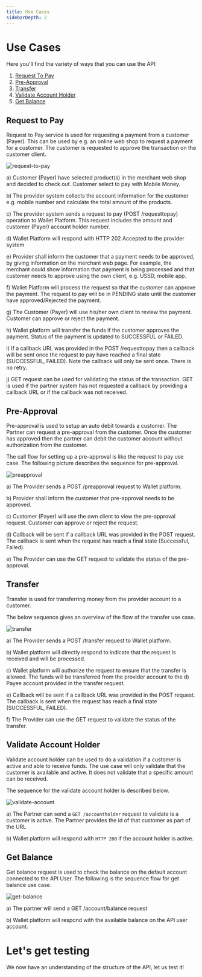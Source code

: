 ```yaml
---
title: Use Cases
sidebarDepth: 2
---
```


# Use Cases

Here you'll find the variety of ways that you can use the API:

1. [Request To Pay](https://momodeveloper.mtn.com/mtn-momo-api-documentation/use-cases/#request-to-pay)
2. [Pre-Approval](https://momodeveloper.mtn.com/mtn-momo-api-documentation/use-cases/#pre-approval)
3. [Transfer](https://momodeveloper.mtn.com/mtn-momo-api-documentation/use-cases/#transfer)
4. [Validate Account Holder](https://momodeveloper.mtn.com/mtn-momo-api-documentation//use-cases/#validate-account-holder)
5. [Get Balance](https://momodeveloper.mtn.com/mtn-momo-api-documentation/quickstart/#validate-account-holder)


## Request to Pay

Request to Pay service is used for requesting a payment from a customer (Payer). This can be used by e.g. an online web shop to request a payment for a customer. The customer is requested to approve the transaction on the customer client.

<img :src="$withBase('/request-to-pay.png')" alt="request-to-pay">

a) Customer (Payer) have selected product(s) in the merchant web shop and decided to check out. Customer select to pay with Mobile Money.

b) The provider system collects the account information for the customer e.g. mobile number and calculate the total amount of the products.

c) The provider system sends a request to pay (POST /requesttopay) operation to Wallet Platform. This request includes the amount and customer (Payer) account holder number.

d) Wallet Platform will respond with HTTP 202 Accepted to the provider system

e) Provider shall inform the customer that a payment needs to be approved, by giving information on the merchant web page. For example, the merchant  could show information that payment is being processed and that customer needs to approve using the own client, e.g. USSD, mobile app.

f) Wallet Platform will process the request so that the customer can approve the payment. The request to pay will be in PENDING state until the customer have approved/Rejected the payment.

g) The Customer (Payer) will use his/her own client to review the payment. Customer can approve or reject the payment.

h) Wallet platform will transfer the funds if the customer approves the payment. Status of the payment is updated to SUCCESSFUL or FAILED.

i) If a callback URL was provided in the POST /requesttopay then a callback will be sent once the request to pay have reached a final state (SUCCESSFUL, FAILED). Note the callback will only be sent once. There is no retry.

j) GET request can be used for validating the status of the transaction. GET is used if the partner system has not requested a callback by providing a callback URL or if the callback was not received.

## Pre-Approval

Pre-approval is used to setup an auto debit towards a customer. The Partner can request a pre-approval from the customer. Once the customer has approved then the partner can debit the customer account without authorization from the customer.

The call flow for setting up a pre-approval is like the request to pay use case. The following picture describes the sequence for pre-approval.

<img :src="$withBase('/preapproval.png')" alt="preapproval">

a) The Provider sends a POST /preapproval request to Wallet platform.

b) Provider shall inform the customer that pre-approval needs to be approved.

c) Customer (Payer) will use the own client to view the pre-approval request. Customer can approve or reject the request.

d) Callback will be sent if a callback URL was provided in the POST request. The callback is sent when the request has reach a final state (Successful, Failed).

e) The Provider can use the GET request to validate the status of the pre-approval.

## Transfer

Transfer is used for transferring money from the provider account to a customer.

The below sequence gives an overview of the flow of the transfer use case.

<img :src="$withBase('/transfer.png')" alt="transfer">

a) The Provider sends a POST /transfer request to Wallet platform.

b) Wallet platform will directly respond to indicate that the request is received and will be processed.

c) Wallet platform will authorize the request to ensure that the transfer is allowed. The funds will be transferred from the provider account to the d) Payee account provided in the transfer request.

e) Callback will be sent if a callback URL was provided in the POST request. The callback is sent when the request has reach a final state (SUCCESSFUL, FAILED).

f) The Provider can use the GET request to validate the status of the transfer.

## Validate Account Holder

Validate account holder can be used to do a validation if a customer is active and able to receive funds. The use case will only validate that the customer is available and active. It does not validate that a specific amount can be received.

The sequence for the validate account holder is described below.

<img :src="$withBase('/validate_account_holder.png')" alt="validate-account">

a) The Partner can send a `GET /accountholder` request to validate is a customer is active. The Partner provides the id of that customer as part of the URL

b) Wallet platform will respond with `HTTP 200` if the account holder is active.

## Get Balance

Get balance request is used to check the balance on the default account connected to the API User. The following is the sequence flow for get balance use case.

<img :src="$withBase('/get-balance.png')" alt="get-balance">


a) The partner will send a GET /account/balance request

b) Wallet platform will respond with the available balance on the API user account.

# Let's get testing

We now have an understanding of the structure of the API, let us test it!